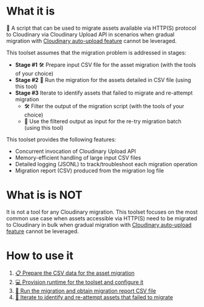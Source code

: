 # What it is
🚚 A script that can be used to migrate assets available via HTTP(S) protocol to Cloudinary via Cloudinary Upload API in scenarios when gradual migration with [Cloudinary auto-upload feature](https://cloudinary.com/documentation/fetch_remote_images#auto_upload_remote_files) cannot be leveraged.

This toolset assumes that the migration problem is addressed in stages:
- **Stage #1** 🛠️ Prepare input CSV file for the asset migration (with the tools of your choice)
- **Stage #2** 🚚 Run the migration for the assets detailed in CSV file (using this tool)
- **Stage #3** Iterate to identify assets that failed to migrate and re-attempt migration
  * 🛠️ Filter the output of the migration script (with the tools of your choice)
  * 🚚 Use the filtered output as input for the re-try migration batch (using this tool)

This toolset provides the following features:
- Concurrent invocation of Cloudinary Upload API
- Memory-efficient handling of large input CSV files
- Detailed logging (JSONL) to track/troubleshoot each migration operation
- Migration report (CSV) produced from the migration log file

# What is is NOT

It is not a tool for any Cloudinary migration. This toolset focuses on the most common use case when assets accessible via HTTP(S) need to be migrated to Cloudinary in bulk when gradual migration with [Cloudinary auto-upload feature](https://cloudinary.com/documentation/fetch_remote_images#auto_upload_remote_files) cannot be leveraged.

# How to use it

1. [📋 Prepare the CSV data for the asset migration](./readme/s01-data-for-the-migration.md)
1. [💻 Provision runtime for the toolset and configure it](./readme/s02-runtime-and-config.md)
1. [🚚 Run the migration and obtain migration report CSV file](./readme/s03-run-migration-obtain-report.md)
1. [🔄 Iterate to identify and re-attempt assets that failed to migrate](./readme/s04-identify-reattempt-failed.md)
